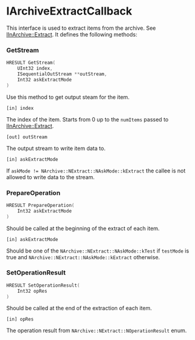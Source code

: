 # IArchiveExtractCallback

This interface is used to extract items from the archive. See [IInArchive::Extract](./plugin-api-inarc.md#extract). It defines the following methods:

### GetStream
```C++
HRESULT GetStream(
    UInt32 index,
    ISequentialOutStream **outStream,
    Int32 askExtractMode
)
```

Use this method to get output steam for the item.

`[in] index`

The index of the item. Starts from 0 up to the `numItems` passed to [IInArchive::Extract](./plugin-api-inarc.md#extract).

`[out] outStream`

The output stream to write item data to.

`[in] askExtractMode`

If `askMode != NArchive::NExtract::NAskMode::kExtract` the callee is not allowed to write data to the stream.

### PrepareOperation
```C++
HRESULT PrepareOperation(
    Int32 askExtractMode
)
```

Should be called at the beginning of the extract of each item.

`[in] askExtractMode`

Should be one of the `NArchive::NExtract::NAskMode::kTest` if `testMode` is true and `NArchive::NExtract::NAskMode::kExtract` otherwise. 

### SetOperationResult
```C++
HRESULT SetOperationResult(
    Int32 opRes
)
```

Should be called at the end of the extraction of each item.

`[in] opRes`

The operation result from `NArchive::NExtract::NOperationResult` enum.